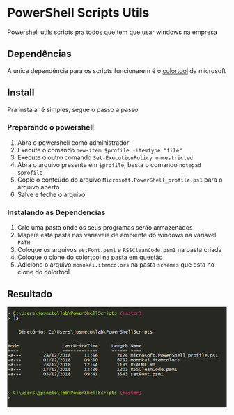 # PowerShell Scripts Utils

Powershell utils scripts pra todos que tem que usar windows na empresa

## Dependências

A unica dependência para os scripts funcionarem é o [colortool](https://github.com/Microsoft/console/tree/master/tools/ColorTool) da microsoft

## Install

Pra instalar é simples, segue o passo a passo

### Preparando o powershell

1. Abra o powershell como administrador 
2. Execute o comando `new-item $profile -itemtype "file"`
3. Execute o outro comando `Set-ExecutionPolicy unrestricted`
4. Abra o arquivo presente em `$profile`, basta o comando `notepad $profile`
5. Copie o conteúdo do arquivo `Microsoft.PowerShell_profile.ps1` para o arquivo aberto
6. Salve e feche o arquivo

### Instalando as Dependencias

1. Crie uma pasta onde os seus programas serão armazenados
2. Mapeie esta pasta nas variaveis de ambiente do windows na variavel `PATH`
3. Coloque os arquivos `setFont.psm1` e `RSSCleanCode.psm1` na pasta criada
4. Coloque o clone do [colortool](https://github.com/Microsoft/console/tree/master/tools/ColorTool) na pasta em questão
5. Adicione o arquivo `monokai.itemcolors` na pasta `schemes` que esta no clone do colortool

## Resultado

![alt text](PSResult.PNG "Resultado ")

